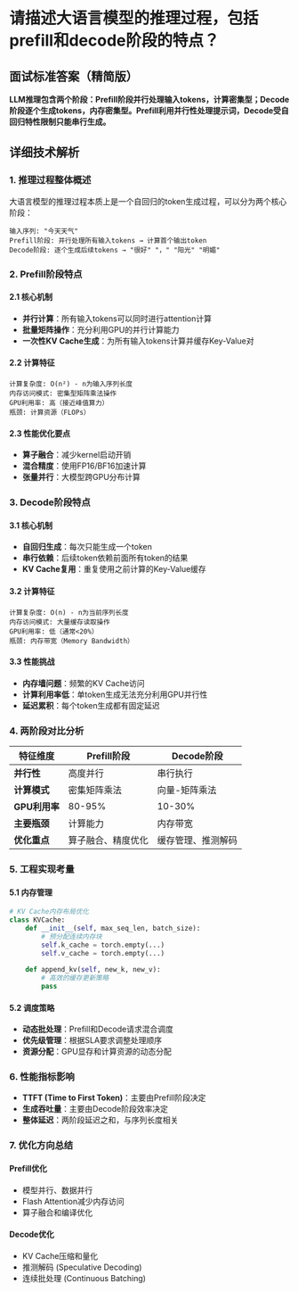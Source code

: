 # 请描述大语言模型的推理过程，包括prefill和decode阶段的特点？

## 面试标准答案（精简版）

**LLM推理包含两个阶段：Prefill阶段并行处理输入tokens，计算密集型；Decode阶段逐个生成tokens，内存密集型。Prefill利用并行性处理提示词，Decode受自回归特性限制只能串行生成。**

## 详细技术解析

### 1. 推理过程整体概述

大语言模型的推理过程本质上是一个自回归的token生成过程，可以分为两个核心阶段：

```
输入序列: "今天天气"
Prefill阶段: 并行处理所有输入tokens → 计算首个输出token
Decode阶段: 逐个生成后续tokens → "很好" "，" "阳光" "明媚"
```

### 2. Prefill阶段特点

#### 2.1 核心机制
- **并行计算**：所有输入tokens可以同时进行attention计算
- **批量矩阵操作**：充分利用GPU的并行计算能力
- **一次性KV Cache生成**：为所有输入tokens计算并缓存Key-Value对

#### 2.2 计算特征
```
计算复杂度: O(n²) - n为输入序列长度
内存访问模式: 密集型矩阵乘法操作
GPU利用率: 高（接近峰值算力）
瓶颈: 计算资源（FLOPs）
```

#### 2.3 性能优化要点
- **算子融合**：减少kernel启动开销
- **混合精度**：使用FP16/BF16加速计算
- **张量并行**：大模型跨GPU分布计算

### 3. Decode阶段特点

#### 3.1 核心机制
- **自回归生成**：每次只能生成一个token
- **串行依赖**：后续token依赖前面所有token的结果
- **KV Cache复用**：重复使用之前计算的Key-Value缓存

#### 3.2 计算特征
```
计算复杂度: O(n) - n为当前序列长度
内存访问模式: 大量缓存读取操作
GPU利用率: 低（通常<20%）
瓶颈: 内存带宽（Memory Bandwidth）
```

#### 3.3 性能挑战
- **内存墙问题**：频繁的KV Cache访问
- **计算利用率低**：单token生成无法充分利用GPU并行性
- **延迟累积**：每个token生成都有固定延迟

### 4. 两阶段对比分析

| 特征维度      | Prefill阶段        | Decode阶段         |
| ------------- | ------------------ | ------------------ |
| **并行性**    | 高度并行           | 串行执行           |
| **计算模式**  | 密集矩阵乘法       | 向量-矩阵乘法      |
| **GPU利用率** | 80-95%             | 10-30%             |
| **主要瓶颈**  | 计算能力           | 内存带宽           |
| **优化重点**  | 算子融合、精度优化 | 缓存管理、推测解码 |

### 5. 工程实现考量

#### 5.1 内存管理
```python
# KV Cache内存布局优化
class KVCache:
    def __init__(self, max_seq_len, batch_size):
        # 预分配连续内存块
        self.k_cache = torch.empty(...)
        self.v_cache = torch.empty(...)
        
    def append_kv(self, new_k, new_v):
        # 高效的缓存更新策略
        pass
```

#### 5.2 调度策略
- **动态批处理**：Prefill和Decode请求混合调度
- **优先级管理**：根据SLA要求调整处理顺序
- **资源分配**：GPU显存和计算资源的动态分配

### 6. 性能指标影响

- **TTFT (Time to First Token)**：主要由Prefill阶段决定
- **生成吞吐量**：主要由Decode阶段效率决定
- **整体延迟**：两阶段延迟之和，与序列长度相关

### 7. 优化方向总结

#### Prefill优化
- 模型并行、数据并行
- Flash Attention减少内存访问
- 算子融合和编译优化

#### Decode优化  
- KV Cache压缩和量化
- 推测解码 (Speculative Decoding)
- 连续批处理 (Continuous Batching)
